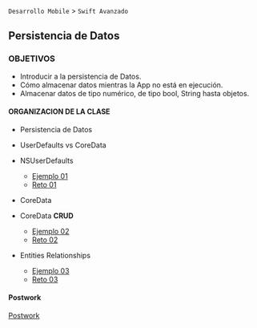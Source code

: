 
`Desarrollo Mobile` > `Swift Avanzado`

## Persistencia de Datos

### OBJETIVOS 

- Introducir a la persistencia de Datos.
- Cómo almacenar datos mientras la 
App no está en ejecución.
- Almacenar datos de tipo numérico, de tipo bool, String hasta objetos.


#### ORGANIZACION DE LA CLASE 

- Persistencia de Datos
- UserDefaults vs CoreData
- NSUserDefaults

	- [Ejemplo 01](Ejemplo-01)
	- [Reto 01](Reto-01)

- CoreData
- CoreData **CRUD**

	- [Ejemplo 02](Ejemplo-02)
	- [Reto 02](Reto-02)

- Entities Relationships

	- [Ejemplo 03](Ejemplo-03)
	- [Reto 03](Reto-03)

#### Postwork

[Postwork](Postwork)